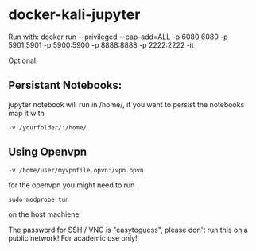 # docker-kali-jupyter
Run with:
docker run --privileged --cap-add=ALL -p 6080:6080  -p 5901:5901 -p 5900:5900 -p 8888:8888 -p 2222:2222 -it 

Optional:
## Persistant Notebooks:
jupyter notebook will run in /home/, if you want to persist the notebooks map it with 
```
-v /yourfolder/:/home/
```
## Using Openvpn
```
-v /home/user/myvpnfile.opvn:/vpn.opvn
```

for the openvpn you might need to run 
```
sudo modprobe tun
```
 on the host machiene

The password for SSH / VNC is "easytoguess", please don't run this on a public network! For academic use only!